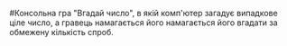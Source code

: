 #Консольна гра "Вгадай число", в якій комп'ютер загадує випадкове ціле число, а гравець намагається його намагається його вгадати за обмежену кількість спроб.
